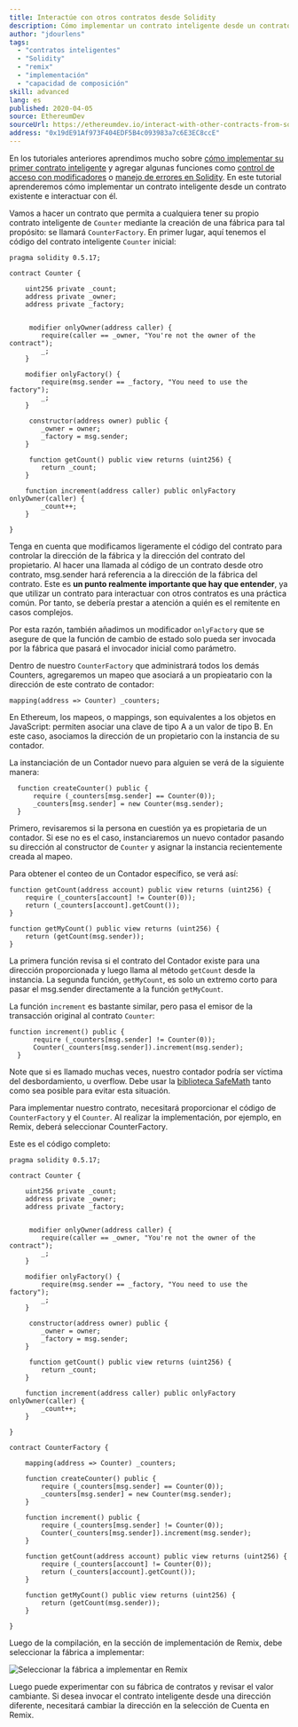 ```yaml
---
title: Interactúe con otros contratos desde Solidity
description: Cómo implementar un contrato inteligente desde un contrato existente e interactuar con él
author: "jdourlens"
tags:
  - "contratos inteligentes"
  - "Solidity"
  - "remix"
  - "implementación"
  - "capacidad de composición"
skill: advanced
lang: es
published: 2020-04-05
source: EthereumDev
sourceUrl: https://ethereumdev.io/interact-with-other-contracts-from-solidity/
address: "0x19dE91Af973F404EDF5B4c093983a7c6E3EC8ccE"
---
```


En los tutoriales anteriores aprendimos mucho sobre [cómo implementar su primer contrato inteligente](/developers/tutorials/deploying-your-first-smart-contract/) y agregar algunas funciones como [control de acceso con modificadores](https://ethereumdev.io/organize-your-code-and-control-access-to-your-smart-contract-with-modifiers/) o [manejo de errores en Solidity](https://ethereumdev.io/handle-errors-in-solidity-with-require-and-revert/). En este tutorial aprenderemos cómo implementar un contrato inteligente desde un contrato existente e interactuar con él.

Vamos a hacer un contrato que permita a cualquiera tener su propio contrato inteligente de `Counter` mediante la creación de una fábrica para tal propósito: se llamará `CounterFactory`. En primer lugar, aquí tenemos el código del contrato inteligente `Counter` inicial:

```solidity
pragma solidity 0.5.17;

contract Counter {

    uint256 private _count;
    address private _owner;
    address private _factory;


     modifier onlyOwner(address caller) {
        require(caller == _owner, "You're not the owner of the contract");
        _;
    }

    modifier onlyFactory() {
        require(msg.sender == _factory, "You need to use the factory");
        _;
    }

     constructor(address owner) public {
        _owner = owner;
        _factory = msg.sender;
    }

     function getCount() public view returns (uint256) {
        return _count;
    }

    function increment(address caller) public onlyFactory onlyOwner(caller) {
        _count++;
    }

}
```

Tenga en cuenta que modificamos ligeramente el código del contrato para controlar la dirección de la fábrica y la dirección del contrato del propietario. Al hacer una llamada al código de un contrato desde otro contrato, msg.sender hará referencia a la dirección de la fábrica del contrato. Este es **un punto realmente importante que hay que entender**, ya que utilizar un contrato para interactuar con otros contratos es una práctica común. Por tanto, se debería prestar a atención a quién es el remitente en casos complejos.

Por esta razón, también añadimos un modificador `onlyFactory` que se asegure de que la función de cambio de estado solo pueda ser invocada por la fábrica que pasará el invocador inicial como parámetro.

Dentro de nuestro `CounterFactory` que administrará todos los demás Counters, agregaremos un mapeo que asociará a un propieatario con la dirección de este contrato de contador:

```solidity
mapping(address => Counter) _counters;
```

En Ethereum, los mapeos, o mappings, son equivalentes a los objetos en JavaScript: permiten asociar una clave de tipo A a un valor de tipo B. En este caso, asociamos la dirección de un propietario con la instancia de su contador.

La instanciación de un Contador nuevo para alguien se verá de la siguiente manera:

```solidity
  function createCounter() public {
      require (_counters[msg.sender] == Counter(0));
      _counters[msg.sender] = new Counter(msg.sender);
  }
```

Primero, revisaremos si la persona en cuestión ya es propietaria de un contador. Si ese no es el caso, instanciaremos un nuevo contador pasando su dirección al constructor de `Counter` y asignar la instancia recientemente creada al mapeo.

Para obtener el conteo de un Contador específico, se verá así:

```solidity
function getCount(address account) public view returns (uint256) {
    require (_counters[account] != Counter(0));
    return (_counters[account].getCount());
}

function getMyCount() public view returns (uint256) {
    return (getCount(msg.sender));
}
```

La primera función revisa si el contrato del Contador existe para una dirección proporcionada y luego llama al método `getCount` desde la instancia. La segunda función, `getMyCount`, es solo un extremo corto para pasar el msg.sender directamente a la función `getMyCount`.

La función `increment` es bastante similar, pero pasa el emisor de la transacción original al contrato `Counter`:

```solidity
function increment() public {
      require (_counters[msg.sender] != Counter(0));
      Counter(_counters[msg.sender]).increment(msg.sender);
  }
```

Note que si es llamado muchas veces, nuestro contador podría ser víctima del desbordamiento, u overflow. Debe usar la [biblioteca SafeMath](https://ethereumdev.io/using-safe-math-library-to-prevent-from-overflows/) tanto como sea posible para evitar esta situación.

Para implementar nuestro contrato, necesitará proporcionar el código de `CounterFactory` y el `Counter`. Al realizar la implementación, por ejemplo, en Remix, deberá seleccionar CounterFactory.

Este es el código completo:

```solidity
pragma solidity 0.5.17;

contract Counter {

    uint256 private _count;
    address private _owner;
    address private _factory;


     modifier onlyOwner(address caller) {
        require(caller == _owner, "You're not the owner of the contract");
        _;
    }

    modifier onlyFactory() {
        require(msg.sender == _factory, "You need to use the factory");
        _;
    }

     constructor(address owner) public {
        _owner = owner;
        _factory = msg.sender;
    }

     function getCount() public view returns (uint256) {
        return _count;
    }

    function increment(address caller) public onlyFactory onlyOwner(caller) {
        _count++;
    }

}

contract CounterFactory {

    mapping(address => Counter) _counters;

    function createCounter() public {
        require (_counters[msg.sender] == Counter(0));
        _counters[msg.sender] = new Counter(msg.sender);
    }

    function increment() public {
        require (_counters[msg.sender] != Counter(0));
        Counter(_counters[msg.sender]).increment(msg.sender);
    }

    function getCount(address account) public view returns (uint256) {
        require (_counters[account] != Counter(0));
        return (_counters[account].getCount());
    }

    function getMyCount() public view returns (uint256) {
        return (getCount(msg.sender));
    }

}
```

Luego de la compilación, en la sección de implementación de Remix, debe seleccionar la fábrica a implementar:

![Seleccionar la fábrica a implementar en Remix](./counterfactory-deploy.png)

Luego puede experimentar con su fábrica de contratos y revisar el valor cambiante. Si desea invocar el contrato inteligente desde una dirección diferente, necesitará cambiar la dirección en la selección de Cuenta en Remix.
